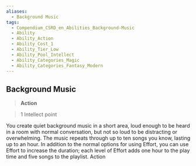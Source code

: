 ```yaml
---
aliases:
  - Background Music
tags:
  - Compendium_CSRD_en_Abilities_Background-Music
  - Ability
  - Ability_Action
  - Ability_Cost_1
  - Ability_Tier_Low
  - Ability_Pool_Intellect
  - Ability_Categories_Magic
  - Ability_Categories_Fantasy_Modern
---
```

  
    
## Background Music  
>**Action**    
>1 Intellect point  
  
You create quiet background music in a short area, loud enough to be heard in a room with normal conversation, but not so loud to be distracting or overwhelming. The music repeats through up to ten songs you know, lasting up to an hour. In addition to the normal options for using Effort, you can use Effort to increase the duration; each level of Effort adds one hour to the play time and five songs to the playlist. Action  
  
  
